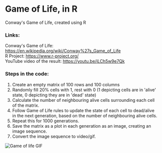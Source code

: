 # Game of Life, in R
Conway's Game of Life, created using R

### Links:
Conway's Game of Life: https://en.wikipedia.org/wiki/Conway%27s_Game_of_Life  
R Project: https://www.r-project.org/  
YouTube video of the result: https://youtu.be/jLCh5w9e7Qk

### Steps in the code:
1. Create an empty matrix of 100 rows and 100 columns
2. Randomly fill 20% cells with 1, rest with 0 (1 depicting cells are in 'alive' state, 0 depicting they are in 'dead' state)
3. Calculate the number of neighbouring alive cells surrounding each cell of the matrix.
4. Follow Game of Life rules to update the state of each cell to dead/alive in the next generation, based on the number of neighbouring alive cells.
5. Repeat this for 1000 generations.
6. Save the matrix as a plot in each generation as an image, creating an image sequence.
7. Convert the image sequence to video/gif.

![Game of life GIF](https://github.com/bishwaruppaul/Game-of-Life-in-R/blob/main/ConwayGOL.gif)
